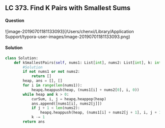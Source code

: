 ## LC 373. Find K Pairs with Smallest Sums

#### Question

![image-20190701181133093](/Users/chenxi/Library/Application Support/typora-user-images/image-20190701181133093.png)



#### Solution

```python
class Solution:
    def kSmallestPairs(self, nums1: List[int], nums2: List[int], k: int) -> List[List[int]]:
        #Solution
        if not nums1 or not nums2:
            return []
        heap, ans = [], []
        for i in range(len(nums1)):
            heapq.heappush(heap, (nums1[i] + nums2[0], i, 0))
        while heap and k > 0:
            curSum, i, j = heapq.heappop(heap)
            ans.append([nums1[i], nums2[j]])
            if j + 1 < len(nums2):
                heapq.heappush(heap, (nums1[i] + nums2[j + 1], i, j + 1))
            k -= 1
        return ans
```

